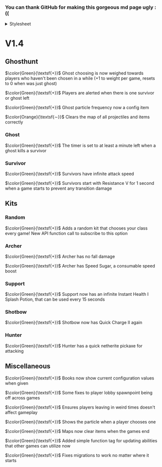 
### You can thank GitHub for making this gorgeous md page ugly :((

<details>
    <summary>Stylesheet</summary>
<style>
    .plus {
        color: green
    }
    .minus {
        color: red
    }
    .plus_background {
        background-color: green;
    }
    .avg_background {
        background-color: rgba(128, 128, 128, 0.5)
    }
    .minus_background {
        background-color: rgba(255, 0, 0, 0.5)
    }
    .img-span {
        padding-top: 0em;
        padding-bottom: 0.1em;
    }
    img {
        width: 1.1em;
        height: 1.1em;
        margin-bottom: -0.2em;
        image-rendering: pixelated;
    }
    .ghost-img {
        width: 1em;
        height: 1em;
        margin-left: 0.15em;
        margin-right: 0.15em;
    }
    .heart-img {
        width: 1em;
        height: 1em;
    }
</style>
</details>

# V1.4

## Ghosthunt

$\color{Green}{\textsf{+}}$ Ghost choosing is now weighed towards players who haven't been chosen in a while (+1 to weight per game, resets to 0 when was just ghost)

$\color{Green}{\textsf{+}}$ Players are alerted when there is one survivor or ghost left

$\color{Green}{\textsf{+}}$ Ghost particle frequency now a config item

$\color{Orange}{\textsf{∼}}$ Clears the map of all projectiles and items correctly 

### Ghost

$\color{Green}{\textsf{+}}$ The timer is set to at least a minute left when a ghost kills a survivor

### Survivor

$\color{Green}{\textsf{+}}$ Survivors have infinite attack speed

$\color{Green}{\textsf{+}}$ Survivors start with Resistance V for 1 second when a game starts to prevent any transition damage

## Kits

### Random

$\color{Green}{\textsf{+}}$ Adds a random kit that chooses your class every game! New API function call to subscribe to this option<br/>

### Archer

$\color{Green}{\textsf{+}}$ Archer has no fall damage<br/>

$\color{Green}{\textsf{+}}$ Archer has Speed Sugar, a consumable speed boost<br/>

### Support

$\color{Green}{\textsf{+}}$ Support now has an infinite Instant Health I Splash Potion, that can be used every 15 seconds<br/>

### Shotbow

$\color{Green}{\textsf{+}}$ Shotbow now has Quick Charge II again<br/>

### Hunter

$\color{Green}{\textsf{+}}$ Hunter has a quick netherite pickaxe for attacking<br/>

## Miscellaneous

$\color{Green}{\textsf{+}}$ Books now show current configuration values when given

$\color{Green}{\textsf{+}}$ Some fixes to player lobby spawnpoint being off across games

$\color{Green}{\textsf{+}}$ Ensures players leaving in weird times doesn't affect gameplay

$\color{Green}{\textsf{+}}$ Shows the particle when a player chooses one

$\color{Green}{\textsf{+}}$ Maps now clear items when the games end

$\color{Green}{\textsf{+}}$ Added simple function tag for updating abilities that other games can utilize now

$\color{Green}{\textsf{+}}$ Fixes migrations to work no matter where it starts

